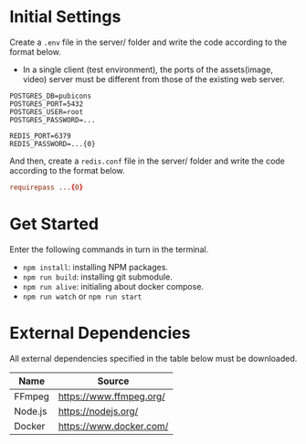 # Initial Settings
Create a `.env` file in the server/ folder and write the code according to the format below.

- In a single client (test environment), the ports of the assets(image, video) server must be different from those of the existing web server.

```env
POSTGRES_DB=pubicons
POSTGRES_PORT=5432
POSTGRES_USER=root
POSTGRES_PASSWORD=...

REDIS_PORT=6379
REDIS_PASSWORD=...{0}
```

And then, create a `redis.conf` file in the server/ folder and write the code according to the format below.

```conf
requirepass ...{0}
```

# Get Started
Enter the following commands in turn in the terminal.

- `npm install`: installing NPM packages.
- `npm run build`: installing git submodule.
- `npm run alive`: initialing about docker compose.
- `npm run watch` or `npm run start`

# External Dependencies
All external dependencies specified in the table below must be downloaded.

| Name | Source |
| ---- | ------ |
| FFmpeg | https://www.ffmpeg.org/ |
| Node.js | https://nodejs.org/ |
| Docker | https://www.docker.com/ |